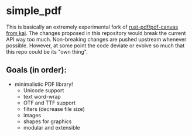 # simple_pdf
This is basically an extremely experimental fork of [rust-pdf/pdf-canvas from kaj](https://github.com/kaj/rust-pdf). The changes proposed in this repository would break the current API way too much. Non-breaking changes are pushed upstream whenever possible. However, at some point the code deviate or evolve so much that this repo could be its "own thing".

## Goals (in order):
- minimalistic PDF library!
  - Unicode support
  - text word-wrap
  - OTF and TTF support
  - filters (decrease file size)
  - images
  - shapes for graphics
  - modular and extensible
